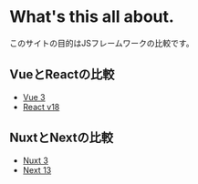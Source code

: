 # What's this all about.

このサイトの目的はJSフレームワークの比較です。

## VueとReactの比較
- [Vue 3](https://vuejs.org/)
- [React v18](https://beta.reactjs.org/)

## NuxtとNextの比較
- [Nuxt 3](https://nuxt.com/)
- [Next 13](https://nextjs.org/)